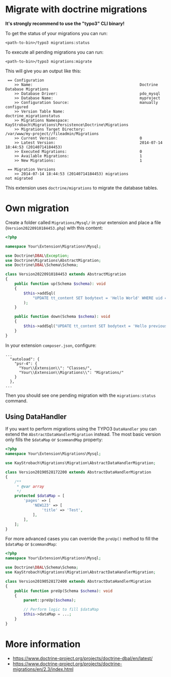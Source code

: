 # Migrate with doctrine migrations

__It's strongly recommend to use the "typo3" CLI binary!__

To get the status of your migrations you can run:

    <path-to-bin>/typo3 migrations:status

To execute all pending migrations you can run:

    <path-to-bin>/typo3 migrations:migrate

This will give you an output like this:

```
 == Configuration
    >> Name:                                               Doctrine Database Migrations
    >> Database Driver:                                    pdo_mysql
    >> Database Name:                                      myproject
    >> Configuration Source:                               manually configured
    >> Version Table Name:                                 doctrine_migrationstatus
    >> Migrations Namespace:                               KayStrobach\Migrations\Persistence\Doctrine\Migrations
    >> Migrations Target Directory:                        /var/www/my-project//fileadmin/Migrations
    >> Current Version:                                    0
    >> Latest Version:                                     2014-07-14 18:44:53 (20140714184453)
    >> Executed Migrations:                                0
    >> Available Migrations:                               1
    >> New Migrations:                                     1

 == Migration Versions
    >> 2014-07-14 18:44:53 (20140714184453) migrations                  not migrated
```

This extension uses `doctrine/migrations` to migrate the database tables.

# Own migration

Create a folder called `Migrations/Mysql/` in your extension and place a file (`Version20220910184453.php`) with this content:

```php
<?php

namespace Your\Extension\Migrations\Mysql;

use Doctrine\DBAL\Exception;
use Doctrine\Migrations\AbstractMigration;
use Doctrine\DBAL\Schema\Schema;

class Version20220910184453 extends AbstractMigration
{
    public function up(Schema $schema): void
    {
        $this->addSql(
            "UPDATE tt_content SET bodytext = 'Hello World' WHERE uid = 1"
        );
    }

    public function down(Schema $schema): void
    {
        $this->addSql("UPDATE tt_content SET bodytext = 'Hello previous version' WHERE uid = 1");
    }
}
```

In your extension `composer.json`, configure:
```
...
  "autoload": {
    "psr-4": {
      "Your\\Extension\\": "Classes/",
      "Your\\Extension\\Migrations\\": "Migrations/"
    }
  },
...
```

Then you should see one pending migration with the `migrations:status` command.

## Using DataHandler

If you want to perform migrations using the TYPO3 `DataHandler` you can extend
the `AbstractDataHandlerMigration` instead. The most basic version only fills
the `$dataMap` or `$commandMap` property:

```php
<?php
namespace Your\Extension\Migrations\Mysql;

use KayStrobach\Migrations\Migration\AbstractDataHandlerMigration;

class Version20190528172200 extends AbstractDataHandlerMigration
{
    /**
     * @var array
     */
    protected $dataMap = [
        'pages' => [
            'NEW123' => [
                'title' => 'Test',
            ],
        ],
    ];
}
```

For more advanced cases you can override the `preUp()` method to fill
the `$dataMap` or `$commandMap`:

```php
<?php
namespace Your\Extension\Migrations\Mysql;

use Doctrine\DBAL\Schema\Schema;
use KayStrobach\Migrations\Migration\AbstractDataHandlerMigration;

class Version20190528172400 extends AbstractDataHandlerMigration
{
    public function preUp(Schema $schema): void
    {
        parent::preUp($schema);

        // Perform logic to fill $dataMap
        $this->dataMap = ...;
    }
}
```

# More information

* https://www.doctrine-project.org/projects/doctrine-dbal/en/latest/
* https://www.doctrine-project.org/projects/doctrine-migrations/en/2.3/index.html
